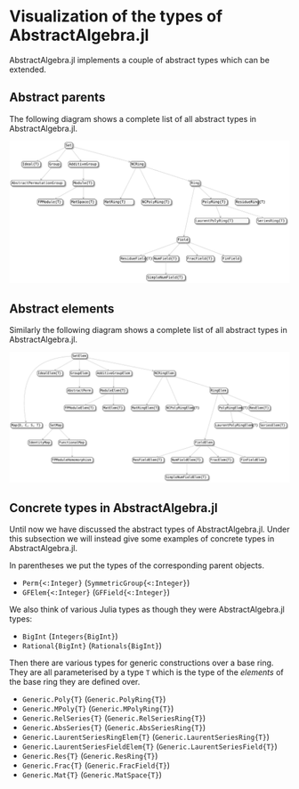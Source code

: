 # Visualization of the types of AbstractAlgebra.jl

AbstractAlgebra.jl implements a couple of abstract types which can be extended.

## Abstract parents

The following diagram shows a complete list of all abstract types in
AbstractAlgebra.jl.

![Diagram of parent types](./assets/parents_diagram.svg)

## Abstract elements

Similarly the following diagram shows a complete list of all abstract types in
AbstractAlgebra.jl.

![Diagram of element types](./assets/elements_diagram.svg)

## Concrete types in AbstractAlgebra.jl

Until now we have discussed the abstract types of AbstractAlgebra.jl. Under this
subsection we will instead give some examples of concrete types in
AbstractAlgebra.jl.

In parentheses we put the types of the corresponding parent objects.

  - `Perm{<:Integer}` (`SymmetricGroup{<:Integer}`)
  - `GFElem{<:Integer}` (`GFField{<:Integer}`)

We also think of various Julia types as though they were AbstractAlgebra.jl types:

  - `BigInt` (`Integers{BigInt}`)
  - `Rational{BigInt}` (`Rationals{BigInt}`)

Then there are various types for generic constructions over a base ring. They are all
parameterised by a type `T` which is the type of the *elements* of the base ring they
are defined over.

  - `Generic.Poly{T}` (`Generic.PolyRing{T}`)
  - `Generic.MPoly{T}` (`Generic.MPolyRing{T}`)
  - `Generic.RelSeries{T}` (`Generic.RelSeriesRing{T}`)
  - `Generic.AbsSeries{T}` (`Generic.AbsSeriesRing{T}`)
  - `Generic.LaurentSeriesRingElem{T}` (`Generic.LaurentSeriesRing{T}`)
  - `Generic.LaurentSeriesFieldElem{T}` (`Generic.LaurentSeriesField{T}`)
  - `Generic.Res{T}` (`Generic.ResRing{T}`)
  - `Generic.Frac{T}` (`Generic.FracField{T}`)
  - `Generic.Mat{T}` (`Generic.MatSpace{T}`)
